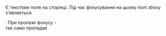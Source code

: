 
Є текстове поле на сторінці. Під час фокусування на цьому полі збоку з'являється <div>. 
При пропажі фокусу - <div> так само пропадає
